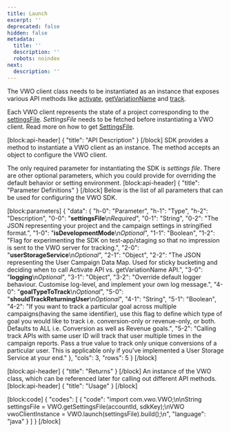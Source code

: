 ```yaml
---
title: Launch
excerpt: ''
deprecated: false
hidden: false
metadata:
  title: ''
  description: ''
  robots: noindex
next:
  description: ''
---
```

The VWO client class needs to be instantiated as an instance that exposes various API methods like [activate](https://developers.vwo.com/docs/java-activate), [getVariationName](https://developers.vwo.com/docs/java-get-variation-name) and [track](https://developers.vwo.com/docs/java-track).

Each VWO client represents the state of a project corresponding to the [settingsFile](https://developers.vwo.com/docs/java-get-settings-file). *SettingsFile* needs to be fetched before instantiating a VWO client. Read more on how to get [SettingsFile](https://developers.vwo.com/docs/java-get-settings-file).

[block:api-header]
{
  "title": "API Description"
}
[/block]
SDK provides a method to instantiate a VWO client as an instance. The method accepts an object to configure the VWO client.

The only required parameter for instantiating the SDK is *settings file*. There are other optional parameters, which you could provide for overriding the default behavior or setting environment.
[block:api-header]
{
  "title": "Parameter Definitions"
}
[/block]
Below is the list of all parameters that can be used for configuring the VWO SDK.

[block:parameters]
{
  "data": {
    "h-0": "Parameter",
    "h-1": "Type",
    "h-2": "Description",
    "0-0": "**settingsFile**\n*Required*",
    "0-1": "String",
    "0-2": "The JSON representing your project and the campaign settings in stringified format.",
    "1-0": "**isDevelopmentMode**\n*Optional*",
    "1-1": "Boolean",
    "1-2": "Flag for experimenting the SDK on test-app/staging so that no impression is sent to the VWO server for tracking.",
    "2-0": "**userStorageService**\n*Optional*",
    "2-1": "Object",
    "2-2": "The JSON representing the User Campaign Data Map. Used for sticky bucketing and deciding when to call Activate API vs. getVariationName API.",
    "3-0": "**logging**\n*Optional*",
    "3-1": "Object",
    "3-2": "Override default logger behaviour. Customise log-level, and implement your own log message.",
    "4-0": "**goalTypeToTrack**\n*Optional*",
    "5-0": "**shouldTrackReturningUser**\n*Optional*",
    "4-1": "String",
    "5-1": "Boolean",
    "4-2": "If you want to track a particular goal across multiple campaigns(having the same identifier), use this flag to define which type of goal you would like to track i.e. conversion-only or revenue-only, or both. Defaults to ALL i.e. Conversion as well as Revenue goals.",
    "5-2": "Calling track APIs with same user ID will track that user multiple times in the campaign reports. Pass a true value to track only unique conversions of a particular user. This is applicable only if you've implemented a User Storage Service at your end."
  },
  "cols": 3,
  "rows": 5
}
[/block]

[block:api-header]
{
  "title": "Returns"
}
[/block]
An instance of the VWO class, which can be referenced later for calling out different API methods.
[block:api-header]
{
  "title": "Usage"
}
[/block]

[block:code]
{
  "codes": [
    {
      "code": "import com.vwo.VWO;\n\nString settingsFile = VWO.getSettingsFile(accountId, sdkKey);\nVWO vwoClientInstance = VWO.launch(settingsFile).build();\n",
      "language": "java"
    }
  ]
}
[/block]
